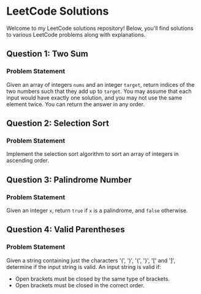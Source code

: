 # LeetCode Solutions

Welcome to my LeetCode solutions repository! Below, you'll find solutions to various LeetCode problems along with explanations.

## Question 1: Two Sum

### Problem Statement
Given an array of integers `nums` and an integer `target`, return indices of the two numbers such that they add up to `target`. You may assume that each input would have exactly one solution, and you may not use the same element twice. You can return the answer in any order.

## Question 2: Selection Sort

### Problem Statement
Implement the selection sort algorithm to sort an array of integers in ascending order.

## Question 3: Palindrome Number

### Problem Statement
Given an integer `x`, return `true` if `x` is a palindrome, and `false` otherwise.

## Question 4: Valid Parentheses

### Problem Statement
Given a string containing just the characters '(', ')', '{', '}', '[' and ']', determine if the input string is valid. An input string is valid if:
- Open brackets must be closed by the same type of brackets.
- Open brackets must be closed in the correct order.

